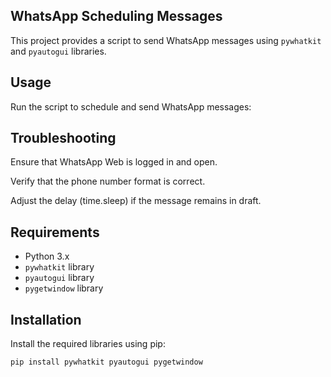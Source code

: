 ## WhatsApp Scheduling Messages

This project provides a script to send WhatsApp messages using `pywhatkit` and `pyautogui` libraries.

## Usage

Run the script to schedule and send WhatsApp messages:

## Troubleshooting 

Ensure that WhatsApp Web is logged in and open.

Verify that the phone number format is correct.

Adjust the delay (time.sleep) if the message remains in draft.

## Requirements

- Python 3.x
- `pywhatkit` library
- `pyautogui` library
- `pygetwindow` library

## Installation

Install the required libraries using pip:

```sh
pip install pywhatkit pyautogui pygetwindow




